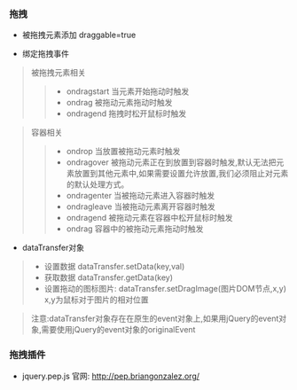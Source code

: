 ### 拖拽

* 被拖拽元素添加 draggable=true

* 绑定拖拽事件

> 被拖拽元素相关
>> * ondragstart 当元素开始拖动时触发
>> * ondrag 被拖动元素拖动时触发
>> * ondragend 拖拽时松开鼠标时触发

> 容器相关 
>> * ondrop 当放置被拖动元素时触发
>> * ondragover 被拖动元素正在到放置到容器时触发,默认无法把元素放置到其他元素中,如果需要设置允许放置,我们必须阻止对元素的默认处理方式。
>> * ondragenter 当被拖动元素进入容器时触发
>> * ondragleave 当被拖动元素离开容器时触发
>> * ondragend 被拖动元素在容器中松开鼠标时触发
>> * ondrag 容器中的被拖动元素拖动时触发

* dataTransfer对象

> * 设置数据 dataTransfer.setData(key,val)
> * 获取数据 dataTransfer.getData(key)
> * 设置拖动的图标图片: dataTransfer.setDragImage(图片DOM节点,x,y) x,y为鼠标对于图片的相对位置

> 注意:dataTransfer对象存在在原生的event对象上,如果用jQuery的event对象,需要使用jQuery的event对象的originalEvent

### 拖拽插件
* jquery.pep.js 官网: http://pep.briangonzalez.org/